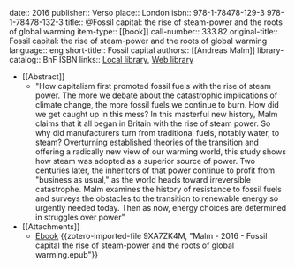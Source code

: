 date:: 2016
publisher:: Verso
place:: London
isbn:: 978-1-78478-129-3 978-1-78478-132-3
title:: @Fossil capital: the rise of steam-power and the roots of global warming
item-type:: [[book]]
call-number:: 333.82
original-title:: Fossil capital: the rise of steam-power and the roots of global warming
language:: eng
short-title:: Fossil capital
authors:: [[Andreas Malm]]
library-catalog:: BnF ISBN
links:: [Local library](zotero://select/library/items/FSM9Y3LM), [Web library](https://www.zotero.org/users/15862703/items/FSM9Y3LM)

- [[Abstract]]
	- "How capitalism first promoted fossil fuels with the rise of steam power. The more we debate about the catastrophic implications of climate change, the more fossil fuels we continue to burn. How did we get caught up in this mess? In this masterful new history, Malm claims that it all began in Britain with the rise of steam power. So why did manufacturers turn from traditional fuels, notably water, to steam? Overturning established theories of the transition and offering a radically new view of our warming world, this study shows how steam was adopted as a superior source of power. Two centuries later, the inheritors of that power continue to profit from "business as usual," as the world heads toward irreversible catastrophe. Malm examines the history of resistance to fossil fuels and surveys the obstacles to the transition to renewable energy so urgently needed today. Then as now, energy choices are determined in struggles over power"
- [[Attachments]]
	- [Ebook](zotero://select/library/items/9XA7ZK4M) {{zotero-imported-file 9XA7ZK4M, "Malm - 2016 - Fossil capital the rise of steam-power and the roots of global warming.epub"}}